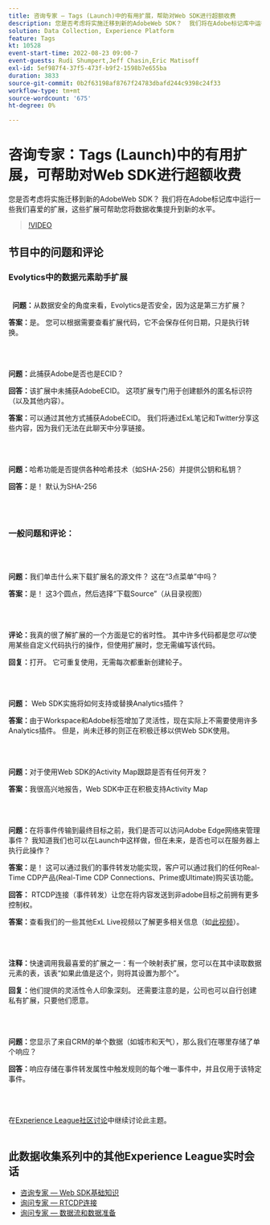 ```yaml
---
title: 咨询专家 — Tags (Launch)中的有用扩展，帮助对Web SDK进行超额收费
description: 您是否考虑将实施迁移到新的AdobeWeb SDK？  我们将在Adobe标记库中运行一些我们喜爱的扩展，这些扩展可帮助您将数据收集提升到新的水平。
solution: Data Collection, Experience Platform
feature: Tags
kt: 10528
event-start-time: 2022-08-23 09:00-7
event-guests: Rudi Shumpert,Jeff Chasin,Eric Matisoff
exl-id: 5ef987f4-37f5-473f-b9f2-1598b7e655ba
duration: 3833
source-git-commit: 0b2f63198af8767f24783dbafd244c9398c24f33
workflow-type: tm+mt
source-wordcount: '675'
ht-degree: 0%

---
```


# 咨询专家：Tags (Launch)中的有用扩展，可帮助对Web SDK进行超额收费

您是否考虑将实施迁移到新的AdobeWeb SDK？  我们将在Adobe标记库中运行一些我们喜爱的扩展，这些扩展可帮助您将数据收集提升到新的水平。

>[!VIDEO](https://video.tv.adobe.com/v/346610/?quality=12&learn=on)

## 节目中的问题和评论

### Evolytics中的数据元素助手扩展

<br> 
**问题：**&#x200B;从数据安全的角度来看，Evolytics是否安全，因为这是第三方扩展？

**答案：**&#x200B;是。 您可以根据需要查看扩展代码，它不会保存任何日期，只是执行转换。

<br> 

**问题：**&#x200B;此捕获Adobe是否也是ECID？

**回答：**&#x200B;该扩展中未捕获AdobeECID。 这项扩展专门用于创建额外的匿名标识符（以及其他内容）。

**答案：**&#x200B;可以通过其他方式捕获AdobeECID。 我们将通过ExL笔记和Twitter分享这些内容，因为我们无法在此聊天中分享链接。

<br> 

**问题：**&#x200B;哈希功能是否提供各种哈希技术（如SHA-256）并提供公钥和私钥？

**回答：**&#x200B;是！ 默认为SHA-256

<br> 

### 一般问题和评论：

<br> 

**问题：**&#x200B;我们单击什么来下载扩展名的源文件？ 这在“3点菜单”中吗？

**答案：**&#x200B;是！ 这3个圆点，然后选择“下载Source”（从目录视图）

<br> 

**评论：**&#x200B;我真的很了解扩展的一个方面是它的省时性。 其中许多代码都是您&#x200B;*可以*&#x200B;使用某些自定义代码执行的操作，但使用扩展时，您无需编写该代码。

**回复：**&#x200B;打开。 它可重复使用，无需每次都重新创建轮子。

<br> 

**问题：** Web SDK实施将如何支持或替换Analytics插件？

**答案：**&#x200B;由于Workspace和Adobe标签增加了灵活性，现在实际上不需要使用许多Analytics插件。 但是，尚未迁移的则正在积极迁移以供Web SDK使用。

<br> 

**问题：**&#x200B;对于使用Web SDK的Activity Map跟踪是否有任何开发？

**答案：**&#x200B;我很高兴地报告，Web SDK中正在积极支持Activity Map

<br> 

**问题：**&#x200B;在将事件传输到最终目标之前，我们是否可以访问Adobe Edge网络来管理事件？ 我知道我们也可以在Launch中这样做，但在未来，是否也可以在服务器上执行此操作？

**答案：**&#x200B;是！ 这可以通过我们的事件转发功能实现，客户可以通过我们的任何Real-Time CDP产品(Real-Time CDP Connections、Prime或Ultimate)购买该功能。

**回答：** RTCDP连接（事件转发）让您在将内容发送到非adobe目标之前拥有更多控制权。

**答案：**&#x200B;查看我们的一些其他ExL Live视频以了解更多相关信息（如[此视频](exl-live-episode-06-23-22.md)）。

<br> 

**注释：**&#x200B;快速调用我最喜爱的扩展之一：有一个映射表扩展，您可以在其中读取数据元素的表，该表“如果此值是这个，则将其设置为那个”。

**回复：**&#x200B;他们提供的灵活性令人印象深刻。 还需要注意的是，公司也可以自行创建私有扩展，只要他们愿意。

<br> 

**问题：**&#x200B;您显示了来自CRM的单个数据（如城市和天气），那么我们在哪里存储了单个响应？

**回答：**&#x200B;响应存储在事件转发属性中触发规则的每个唯一事件中，并且仅用于该特定事件。

<br> 

在[Experience League社区讨论](https://experienceleaguecommunities.adobe.com/t5/adobe-experience-platform/experience-league-live-post-session-discussion-useful-extensions/m-p/542620#M240)中继续讨论此主题。
<br> 

## 此数据收集系列中的其他Experience League实时会话

* [咨询专家 — Web SDK基础知识](exl-live-episode-05-26-22.md)
* [询问专家 — RTCDP连接](exl-live-episode-06-23-22.md)
* [询问专家 — 数据流和数据准备](exl-live-episode-07-21-22.md)

